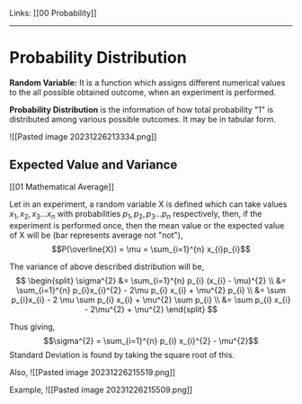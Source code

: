 Links: [[00 Probability]]
___
# Probability Distribution
**Random Variable:** It is a function which assigns different numerical values to the all possible obtained outcome, when an experiment is performed. 

**Probability Distribution** is the information of how total probability "1" is distributed among various possible outcomes. It may be in tabular form. 

![[Pasted image 20231226213334.png]]

## Expected Value and Variance 
[[01 Mathematical Average]]

Let in an experiment, a random variable X is defined which can take values $x_{1},x_{2},x_{3} \dots x_{n}$ with probabilities $p_{1},p_{2},p_{3} \dots p_{n}$ respectively, then, if the experiment is performed once, then the mean value or the expected value of X will be (bar represents average not "not"),
$$P(\overline{X}) = \mu = \sum_{i=1}^{n} x_{i}p_{i}$$

The variance of above described distribution will be,
$$
\begin{split}
\sigma^{2} &= \sum_{i=1}^{n} p_{i} (x_{i} - \mu)^{2} \\
&= \sum_{i=1}^{n} p_{i}x_{i}^{2} - 2\mu p_{i} x_{i} + \mu^{2} p_{i} \\
&= \sum p_{i}x_{i} - 2 \mu \sum p_{i} x_{i} + \mu^{2} \sum p_{i} \\
&= \sum p_{i} x_{i} - 2\mu^{2} + \mu^{2}
\end{split}
$$

Thus giving,
$$\sigma^{2} = \sum_{i=1}^{n} p_{i} x_{i}^{2} - \mu^{2}$$
Standard Deviation is found by taking the square root of this. 

Also,
![[Pasted image 20231226215519.png]]

Example,
![[Pasted image 20231226215509.png]]